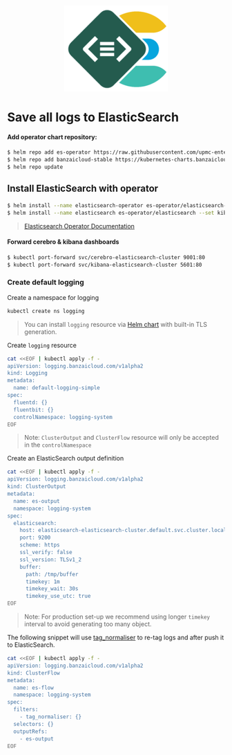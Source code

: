 <p align="center"><img src="./img/les.png" width="240"></p>

# Save all logs to ElasticSearch


#### Add operator chart repository:
```bash
$ helm repo add es-operator https://raw.githubusercontent.com/upmc-enterprises/elasticsearch-operator/master/charts/
$ helm repo add banzaicloud-stable https://kubernetes-charts.banzaicloud.com
$ helm repo update
```

## Install ElasticSearch with operator
```bash
$ helm install --name elasticsearch-operator es-operator/elasticsearch-operator --set rbac.enabled=True
$ helm install --name elasticsearch es-operator/elasticsearch --set kibana.enabled=True --set cerebro.enabled=True
```
> [Elasticsearch Operator Documentation](https://github.com/upmc-enterprises/elasticsearch-operator)


#### Forward cerebro & kibana dashboards
```bash
$ kubectl port-forward svc/cerebro-elasticsearch-cluster 9001:80
$ kubectl port-forward svc/kibana-elasticsearch-cluster 5601:80
```


### Create default logging

Create a namespace for logging
```bash
kubectl create ns logging
```
> You can install `logging` resource via [Helm chart](/charts/logging-operator-logging) with built-in TLS generation.

Create `logging` resource
```bash
cat <<EOF | kubectl apply -f -
apiVersion: logging.banzaicloud.com/v1alpha2
kind: Logging
metadata:
  name: default-logging-simple
spec:
  fluentd: {}
  fluentbit: {}
  controlNamespace: logging-system
EOF
```

> Note: `ClusterOutput` and `ClusterFlow` resource will only be accepted in the `controlNamespace` 


Create an ElasticSearch output definition 

```bash
cat <<EOF | kubectl apply -f -
apiVersion: logging.banzaicloud.com/v1alpha2
kind: ClusterOutput
metadata:
  name: es-output
  namespace: logging-system
spec:
  elasticsearch:
    host: elasticsearch-elasticsearch-cluster.default.svc.cluster.local
    port: 9200
    scheme: https
    ssl_verify: false
    ssl_version: TLSv1_2
    buffer:
      path: /tmp/buffer
      timekey: 1m
      timekey_wait: 30s
      timekey_use_utc: true
EOF
```

> Note: For production set-up we recommend using longer `timekey` interval to avoid generating too many object.

The following snippet will use [tag_normaliser](./plugins/filters/tagnormaliser.md) to re-tag logs and after push it to ElasticSearch.

```bash
cat <<EOF | kubectl apply -f -
apiVersion: logging.banzaicloud.com/v1alpha2
kind: ClusterFlow
metadata:
  name: es-flow
  namespace: logging-system
spec:
  filters:
    - tag_normaliser: {}
  selectors: {}
  outputRefs:
    - es-output
EOF
```
